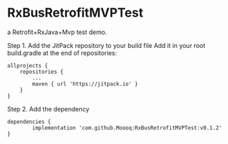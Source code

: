 # RxBusRetrofitMVPTest
a Retrofit+RxJava+Mvp test demo.

Step 1. Add the JitPack repository to your build file
Add it in your root build.gradle at the end of repositories:

	allprojects {
		repositories {
			...
			maven { url 'https://jitpack.io' }
		}
	}
Step 2. Add the dependency

	dependencies {
	        implementation 'com.github.Moooq:RxBusRetrofitMVPTest:v0.1.2'
	}
